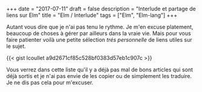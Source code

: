 
+++
date = "2017-07-11"
draft = false
description = "Interlude et partage de liens sur Elm"
title = "Elm / Interlude"
tags = ["Elm", "Elm-lang"]
+++

Autant vous dire que je n'ai pas tenu le rythme. Je m'en excuse platement, beaucoup de choses à gérer par ailleurs dans la vraie vie. Mais pour vous faire patienter voilà une petite sélection _trés personnelle_ de liens utiles sur le sujet.

{{< gist lcoullet a9d2671cf85c528bf0383d57eb1c907c >}}

Vous verrez dans cette liste qu'il y a déjà pas mal de bons articles qui sont déjà sortis et je n'ai pas envie de les copier ou de simplement les traduire. Je ne dis pas cela pour m'excuser.
